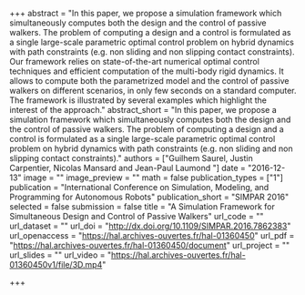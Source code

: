 +++
abstract = "In this paper, we propose a simulation framework which simultaneously computes both the design and the control of passive walkers. The problem of computing a design and a control is formulated as a single large-scale parametric optimal control problem on hybrid dynamics with path constraints (e.g. non sliding and non slipping contact constraints). Our framework relies on state-of-the-art numerical optimal control techniques and efficient computation of the multi-body rigid dynamics. It allows to compute both the parametrized model and the control of passive walkers on different scenarios, in only few seconds on a standard computer. The framework is illustrated by several examples which highlight the interest of the approach."
abstract_short = "In this paper, we propose a simulation framework which simultaneously computes both the design and the control of passive walkers. The problem of computing a design and a control is formulated as a single large-scale parametric optimal control problem on hybrid dynamics with path constraints (e.g. non sliding and non slipping contact constraints)."
authors = ["Guilhem Saurel, Justin Carpentier, Nicolas Mansard and Jean-Paul Laumond "]
date = "2016-12-13"
image = ""
image_preview = ""
math = false
publication_types = ["1"]
publication = "International Conference on Simulation, Modeling, and Programming for Autonomous Robots"
publication_short = "SIMPAR 2016"
selected = false
submission = false
title = "A Simulation Framework for Simultaneous Design and Control of Passive Walkers"
url_code = ""
url_dataset = ""
url_doi = "http://dx.doi.org/10.1109/SIMPAR.2016.7862383"
url_openaccess = "https://hal.archives-ouvertes.fr/hal-01360450"
url_pdf = "https://hal.archives-ouvertes.fr/hal-01360450/document"
url_project = ""
url_slides = ""
url_video = "https://hal.archives-ouvertes.fr/hal-01360450v1/file/3D.mp4"

+++

